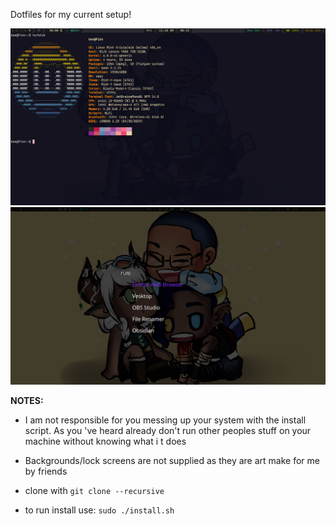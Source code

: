 Dotfiles for my current setup!

![Main Look](./.config/assets/terminal.png)
![D Menu](./.config/assets/tofi.png)

**NOTES:** 
- I am not responsible for you messing up your system with the install script. As you
've heard already don't run other peoples stuff on your machine without knowing what i
t does
- Backgrounds/lock screens are not supplied as they are art make for me by friends

- clone with ```git clone --recursive```

- to run install use: ``` sudo ./install.sh ```

